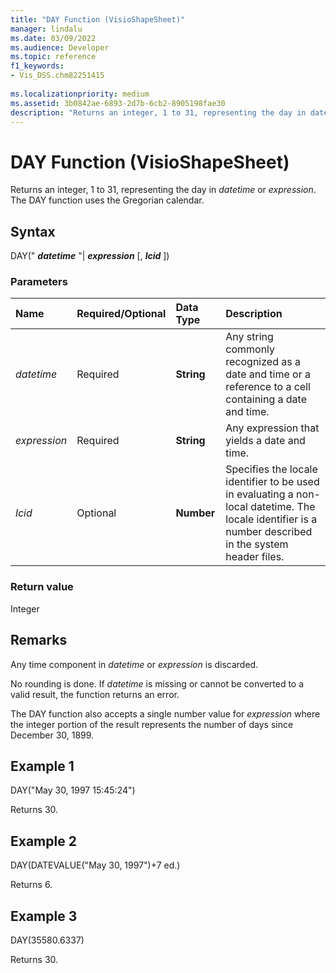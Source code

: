 ```yaml
---
title: "DAY Function (VisioShapeSheet)" 
manager: lindalu
ms.date: 03/09/2022
ms.audience: Developer
ms.topic: reference
f1_keywords:
- Vis_DSS.chm82251415
 
ms.localizationpriority: medium
ms.assetid: 3b0842ae-6893-2d7b-6cb2-8905198fae30
description: "Returns an integer, 1 to 31, representing the day in datetime or expression. The DAY function uses the Gregorian calendar."
---
```


# DAY Function (VisioShapeSheet)

Returns an integer, 1 to 31, representing the day in _datetime_ or _expression_. The DAY function uses the Gregorian calendar.
  
## Syntax

DAY(" ***datetime*** "| ***expression*** [, ***lcid*** ])
  
### Parameters

|**Name**|**Required/Optional**|**Data Type**|**Description**|
|:-----|:-----|:-----|:-----|
| _datetime_ <br/> |Required  <br/> |**String** <br/> |Any string commonly recognized as a date and time or a reference to a cell containing a date and time. |
| _expression_ <br/> |Required  <br/> |**String** <br/> |Any expression that yields a date and time. |
| _lcid_ <br/> |Optional  <br/> |**Number** <br/> |Specifies the locale identifier to be used in evaluating a non-local datetime. The locale identifier is a number described in the system header files. |

### Return value

Integer
  
## Remarks

Any time component in _datetime_ or _expression_ is discarded.
  
No rounding is done. If _datetime_ is missing or cannot be converted to a valid result, the function returns an error.
  
The DAY function also accepts a single number value for _expression_ where the integer portion of the result represents the number of days since December 30, 1899.
  
## Example 1

DAY("May 30, 1997 15:45:24")
  
Returns 30.
  
## Example 2

DAY(DATEVALUE("May 30, 1997")+7 ed.)
  
Returns 6.
  
## Example 3

DAY(35580.6337)
  
Returns 30.
  